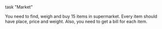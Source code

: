 task "Market"

You need to find, weigh and buy 15 items in supermarket.
Every item should have place, price and weight.
Also, you need to get a bill for each item.
